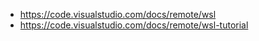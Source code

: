 - https://code.visualstudio.com/docs/remote/wsl
- https://code.visualstudio.com/docs/remote/wsl-tutorial
